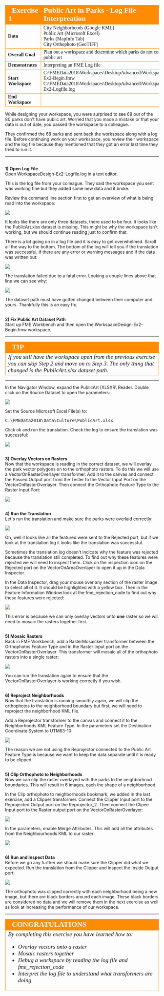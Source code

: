<!--Exercise Section-->


<table style="border-spacing: 0px;border-collapse: collapse;font-family:serif">
<tr>
<td style="vertical-align:middle;background-color:darkorange;border: 2px solid darkorange">
<i class="fa fa-cogs fa-lg fa-pull-left fa-fw" style="color:white;padding-right: 12px;vertical-align:text-top"></i>
<span style="color:white;font-size:x-large;font-weight: bold">Exercise 1</span>
</td>
<!--AKA What Does the Log Say?-->
<td style="border: 2px solid darkorange;background-color:darkorange;color:white">
<span style="color:white;font-size:x-large;font-weight: bold">Public Art in Parks - Log File Interpreation</span>
</td>
</tr>

<tr>
<td style="border: 1px solid darkorange; font-weight: bold">Data</td>
<td style="border: 1px solid darkorange">City Neighborhoods (Google KML)<br>Public Art (Microsoft Excel)<br>
Parks (MapInfo Tab)<br>
City Orthophoto (GeoTIFF)</td>
</tr>

<tr>
<td style="border: 1px solid darkorange; font-weight: bold">Overall Goal</td>
<td style="border: 1px solid darkorange">Plan out a workspace and determine which parks do not contain public art</td>
</tr>

<tr>
<td style="border: 1px solid darkorange; font-weight: bold">Demonstrates</td>
<td style="border: 1px solid darkorange">Interpreting an FME Log file</td>
</tr>

<tr>
<td style="border: 1px solid darkorange; font-weight: bold">Start Workspace</td>
<td style="border: 1px solid darkorange">C:\FMEData2018\Workspaces\DesktopAdvanced\WorkspaceDesign-Ex2-Begin.fmw<br>
C:\FMEData2018\Workspaces\DesktopAdvanced\WorkspaceDesign-Ex2-Logfile.log</td>
</tr>

<tr>
<td style="border: 1px solid darkorange; font-weight: bold">End Workspace</td>
<td style="border: 1px solid darkorange"C:\FMEData2018\Workspaces\DesktopAdvanced\WorkspaceDesign-Ex2-Complete.fmw</td>
</tr>

</table>

While designing your workspace, you were surprised to see 68 out of the 80 parks don't have public art. Worried that you made a mistake or that your data is out of date, you passed the workspace to a colleague. 

They confirmed the 68 parks and sent back the workspace along with a log file. Before continuing work on your workspace, you review their workspace and the log file because they mentioned that they got an error last time they tried to run it. 

---
<br>**1) Open Log File**
<br>Open WorkspaceDesign-Ex2-Logfile.log in a text editor. 

This is the log file from your colleague. They said the workspace you sent was working fine but they added some new data and it broke. 

Review the command line section first to get an overview of what is being read into the workspace:

![](./Images/Img2.211.Ex2.LogCommandLine.png)

It looks like there are only three datasets, there used to be four. It looks like the PublicArt.xlsx dataset is missing. This might be why the workspace isn't working, but we should continue reading just to confirm that. 

There is a lot going on in a log file and it is easy to get overwhelmed. Scroll all the way to the bottom. The bottom of the log will tell you if the translation was successful, if there are any error or warning messages and if the data was written out:

![](./Images/Img2.212.Ex2.LogTranslationFailed.png)

The translation failed due to a fatal error. Looking a couple lines above that line we can see why:

![](./Images/Img2.213.Ex2.LogNoFileExists.png)

The dataset path must have gotten changed between their computer and yours. Thankfully this is an easy fix. 

<br>**2) Fix Public Art Dataset Path**
<br>Start up FME Workbench and then open the WorkspaceDesign-Ex2-Begin.fmw workspace. 

---

<!--Tip Section--> 

<table style="border-spacing: 0px">
<tr>
<td style="vertical-align:middle;background-color:darkorange;border: 2px solid darkorange">
<i class="fa fa-info-circle fa-lg fa-pull-left fa-fw" style="color:white;padding-right: 12px;vertical-align:text-top"></i>
<span style="color:white;font-size:x-large;font-weight: bold;font-family:serif">TIP</span>
</td>
</tr>

<tr>
<td style="border: 1px solid darkorange">
<span style="font-family:serif; font-style:italic; font-size:larger">
If you still have the workspace open from the previous exercise you can skip Step 2 and move on to Step 3. The only thing that changed is the PublicArt.xlsx dataset path. 
</span>
</td>
</tr>
</table>

---

In the Navigator Window, expand the PublicArt &#91;XLSXR&#92; Reader. Double click on the Source Dataset to open the parameters: 

![](./Images/Img2.214.Ex2.PublicArtNavigator.png)

Set the Source Microsoft Excel File(s) to:

<pre>
C:\FMEData2018\Data\Culture\PublicArt.xlsx
</pre>

Click ok and run the translation. Check the log to ensure the translation was successful:

![](./Images/Img2.215.Ex2.LogTranslationSuccessful.png)


<br>**3) Overlay Vectors on Rasters**
<br>Now that the workspace is reading in the correct dataset, we will overlay the park vector polygons on to the orthophoto rasters. To do this we will use a VectorOnRasterOverlayer transformer. Add it to the canvas and connect the Passed Output port from the Tester to the Vector Input Port on the VectorOnRasterOverlayer. Then connect the Orthophoto Feature Type to the Raster Input Port:

![](./Images/Img2.216.Ex2.VectorOnRasterOverlayer.png)

<br>**4) Run the Translation**
<br>Let's run the translation and make sure the parks were overlaid correctly:

![](./Images/Img2.217.Ex2.VectorOnRasterOverlayFailed.png)

Oh, well it looks like all the featured were sent to the Rejected port, but if we look at the translation log it looks like the translation was successful. 

Sometimes the translation log doesn't indicate why the feature was rejected because the translation still completed. To find out why these features were rejected we will need to inspect them. Click on the inspection icon on the Rejected port on the VectorOnAreaOverlayer to open it up in the Data Inspector. 

In the Data Inspector, drag your mouse over any section of the raster image to select all of it. It should be highlighted with a yellow box. Then in the Feature Information Window look at the fme_rejection_code to find out why these features were rejected:

![](./Images/Img2.218.Ex2.DataInspectorRejectionCode.png)

This error is because we can only overlay vectors onto **one** raster so we will need to mosaic the rasters together first.

<br>**5) Mosaic Rasters**
<br>Back in FME Workbench, add a RasterMosaicker transformer between the Orthophotos Feature Type and in the Raster Input port on the VectorOnRasterOverlayer. This transformer will mosaic all of the orthophoto rasters into a single raster: 

![](./Images/Img2.219.Ex2.RasterMosaicker.png)

You can run the translation again to ensure that the VectorOnRasterOverlayer is working correctly if you wish. 

<br>**6) Reproject Neighborhoods**
<br>Now that the translation is running smoothly again, we will clip the orthophotos to the neighborhood boundary but first, we will need to reproject the neighborhood KML file. 

Add a Reprojector transformer to the canvas and connect it to the Neighborhoods KML Feature Type. In the parameters set the Destination Coordinate System to UTM83-10: 

![](./Images/Img2.220.Ex2.ReprojectNeighborhoods.png)

The reason we are not using the Reprojector connected to the Public Art Feature Type is because we want to keep the data separate until it is ready to be clipped. 


<br>**5) Clip Orthophoto to Neighborhoods**
<br>Now we can clip the raster overlayed with the parks to the neighborhood boundaries. This will result in 6 images, each the shape of a neighborhood. 

In the Clip orthophoto to neighborhoods bookmark, we added in the last exercise, add a Clipper transformer. Connect the Clipper Input port to the Reprojected Output port on the Reprojector_2. Then connect the Clipee Input port to the Raster output port on the VectorOnRasterOverlayer:

![](./Images/Img2.221.Ex2.ClipOrthophotos.png)

In the parameters, enable Merge Attributes. This will add all the attributes from the Neighbourhoods KML to our raster:  

![](./Images/Img2.222.Ex2.ClipperParameters.png)

<br>**6) Run and Inspect Data**
<br>Before we go any further we should make sure the Clipper did what we expected. Run the translation from the Clipper and inspect the Inside Output port:

![](./Images/Img2.293.Ex2.ClipperResults.png)

The orthophoto was clipped correctly with each neighborhood being a new image, but there are black borders around each image. These black borders are considered no data and we will remove them in the next exercise as well as look at increasing the performance of our workspace.  

---

<!--Exercise Congratulations Section--> 

<table style="border-spacing: 0px">
<tr>
<td style="vertical-align:middle;background-color:darkorange;border: 2px solid darkorange">
<i class="fa fa-thumbs-o-up fa-lg fa-pull-left fa-fw" style="color:white;padding-right: 12px;vertical-align:text-top"></i>
<span style="color:white;font-size:x-large;font-weight: bold;font-family:serif">CONGRATULATIONS</span>
</td>
</tr>

<tr>
<td style="border: 1px solid darkorange">
<span style="font-family:serif; font-style:italic; font-size:larger">
By completing this exercise you have learned how to:
<ul><li>Overlay vectors onto a raster</li>
<li>Mosaic rasters together</li>
<li>Debug a workspace by reading the log file and fme_rejection_code</li>
<li>Interpret the log file to understand what transformers are doing</ul>
</span>
</td>
</tr>
</table>
